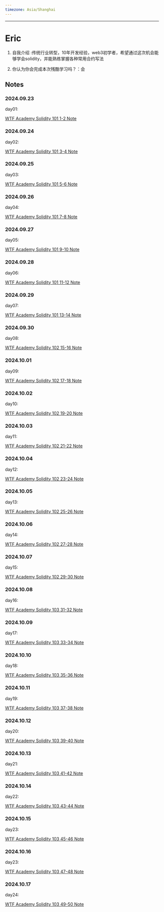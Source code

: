 ```yaml
---
timezone: Asia/Shanghai
---
```



---

# Eric

1. 自我介绍 :传统行业转型，10年开发经验，web3初学者，希望通过这次机会能够学会solidity，并能熟练掌握各种常用合约写法

2. 你认为你会完成本次残酷学习吗？：会
   
## Notes

<!-- Content_START -->

### 2024.09.23


day01:

[WTF Academy Solidity 101 1-2 Note](/content/Eric/101.md)

### 2024.09.24

day02:

[WTF Academy Solidity 101 3-4 Note](/content/Eric/102.md)


### 2024.09.25

day03:

[WTF Academy Solidity 101 5-6 Note](/content/Eric/103.md)



### 2024.09.26

day04:

[WTF Academy Solidity 101 7-8 Note](/content/Eric/104.md)



### 2024.09.27

day05:

[WTF Academy Solidity 101 9-10 Note](/content/Eric/105.md)

### 2024.09.28

day06:

[WTF Academy Solidity 101 11-12 Note](/content/Eric/106.md)

### 2024.09.29

day07:

[WTF Academy Solidity 101 13-14 Note](/content/Eric/107.md)


### 2024.09.30

day08:

[WTF Academy Solidity 102 15-16 Note](/content/Eric/108.md)



### 2024.10.01

day09:

[WTF Academy Solidity 102 17-18 Note](/content/Eric/109.md)


### 2024.10.02

day10:

[WTF Academy Solidity 102 19-20 Note](/content/Eric/110.md)


### 2024.10.03

day11:

[WTF Academy Solidity 102 21-22 Note](/content/Eric/111.md)

### 2024.10.04

day12:

[WTF Academy Solidity 102 23-24 Note](/content/Eric/112.md)

### 2024.10.05

day13:

[WTF Academy Solidity 102 25-26 Note](/content/Eric/113.md)

### 2024.10.06

day14:

[WTF Academy Solidity 102 27-28 Note](/content/Eric/114.md)

### 2024.10.07

day15:

[WTF Academy Solidity 102 29-30 Note](/content/Eric/115.md)


### 2024.10.08

day16:

[WTF Academy Solidity 103 31-32 Note](/content/Eric/116.md)


### 2024.10.09

day17:

[WTF Academy Solidity 103 33-34 Note](/content/Eric/117.md)


### 2024.10.10

day18:

[WTF Academy Solidity 103 35-36 Note](/content/Eric/118.md)


### 2024.10.11

day19:

[WTF Academy Solidity 103 37-38 Note](/content/Eric/119.md)



### 2024.10.12

day20:

[WTF Academy Solidity 103 39-40 Note](/content/Eric/120.md)


### 2024.10.13

day21:

[WTF Academy Solidity 103 41-42 Note](/content/Eric/121.md)

### 2024.10.14

day22:

[WTF Academy Solidity 103 43-44 Note](/content/Eric/122.md)

### 2024.10.15

day23:

[WTF Academy Solidity 103 45-46 Note](/content/Eric/123.md)

### 2024.10.16

day23:

[WTF Academy Solidity 103 47-48 Note](/content/Eric/124.md)


### 2024.10.17

day24:

[WTF Academy Solidity 103 49-50 Note](/content/Eric/125.md)




<!-- Content_END -->
